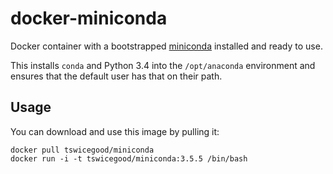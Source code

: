 # docker-miniconda

Docker container with a bootstrapped [miniconda][] installed and ready to use.

This installs ``conda`` and Python 3.4 into the ``/opt/anaconda`` environment
and ensures that the default user has that on their path.


Usage
-----
You can download and use this image by pulling it:

    docker pull tswicegood/miniconda
    docker run -i -t tswicegood/miniconda:3.5.5 /bin/bash


[miniconda]: http://conda.pydata.org/miniconda.html
